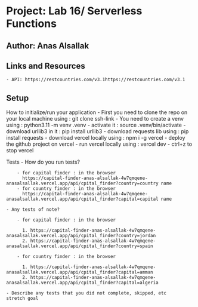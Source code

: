 # Project: Lab 16/ Serverless Functions
## Author: Anas Alsallak
## Links and Resources
    - API: https://restcountries.com/v3.1https://restcountries.com/v3.1

## Setup

How to initialize/run your application 
        - First you need to clone the repo on your local machine using : git clone ssh-link
        - You need to create a venv using : python3.11 -m venv .venv
        - activate it : source .venv/bin/activate
        - download urllib3 in it : pip install urllib3
        - download requests lib using : pip install requests
        - download vercel locally using : npm i -g vercel
        - deploy the github project on vercel
        - run vercel locally using : vercel dev
        - ctrl+z to stop vercel

Tests
    - How do you run tests?

        - for capital finder : in the browser 
          https://capital-finder-anas-alsallak-4w7qmqene-anasalsallak.vercel.app/api/cpital_finder?country=country name
        - for country finder : in the browser 
          https://capital-finder-anas-alsallak-4w7qmqene-anasalsallak.vercel.app/api/cpital_finder?capital=capital name

    - Any tests of note?

        - for capital finder : in the browser 

          1. https://capital-finder-anas-alsallak-4w7qmqene-anasalsallak.vercel.app/api/cpital_finder?country=jordan
          2. https://capital-finder-anas-alsallak-4w7qmqene-anasalsallak.vercel.app/api/cpital_finder?country=spain

        - for country finder : in the browser 

          1. https://capital-finder-anas-alsallak-4w7qmqene-anasalsallak.vercel.app/api/cpital_finder?capital=amman
          2. https://capital-finder-anas-alsallak-4w7qmqene-anasalsallak.vercel.app/api/cpital_finder?capital=algeria

    - Describe any tests that you did not complete, skipped, etc
    stretch goal
